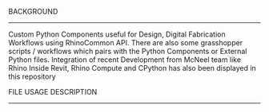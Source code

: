 BACKGROUND
***********
Custom Python Components useful for Design, Digital Fabrication Workflows using RhinoCommon API.
There are also some grasshopper scripts / workflows which pairs with the Python Components or External Python files.
Integration of recent Development from McNeel team like Rhino Inside Revit, Rhino Compute and CPython has also been displayed in this repository


FILE  USAGE DESCRIPTION
***********************
